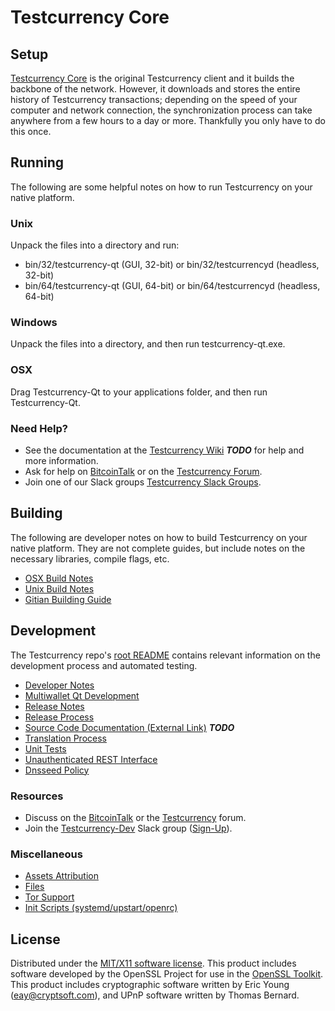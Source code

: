 Testcurrency Core
=====================

Setup
---------------------
[Testcurrency Core](http://testcurrency.org/wallet) is the original Testcurrency client and it builds the backbone of the network. However, it downloads and stores the entire history of Testcurrency transactions; depending on the speed of your computer and network connection, the synchronization process can take anywhere from a few hours to a day or more. Thankfully you only have to do this once.

Running
---------------------
The following are some helpful notes on how to run Testcurrency on your native platform.

### Unix

Unpack the files into a directory and run:

- bin/32/testcurrency-qt (GUI, 32-bit) or bin/32/testcurrencyd (headless, 32-bit)
- bin/64/testcurrency-qt (GUI, 64-bit) or bin/64/testcurrencyd (headless, 64-bit)

### Windows

Unpack the files into a directory, and then run testcurrency-qt.exe.

### OSX

Drag Testcurrency-Qt to your applications folder, and then run Testcurrency-Qt.

### Need Help?

* See the documentation at the [Testcurrency Wiki](https://en.bitcoin.it/wiki/Main_Page) ***TODO***
for help and more information.
* Ask for help on [BitcoinTalk](https://bitcointalk.org/index.php?topic=1262920.0) or on the [Testcurrency Forum](http://forum.testcurrency.org/).
* Join one of our Slack groups [Testcurrency Slack Groups](https://testcurrency.org/slack-logins/).

Building
---------------------
The following are developer notes on how to build Testcurrency on your native platform. They are not complete guides, but include notes on the necessary libraries, compile flags, etc.

- [OSX Build Notes](build-osx.md)
- [Unix Build Notes](build-unix.md)
- [Gitian Building Guide](gitian-building.md)

Development
---------------------
The Testcurrency repo's [root README](https://github.com/testcurrencyproject/Testcurrency/blob/master/README.md) contains relevant information on the development process and automated testing.

- [Developer Notes](developer-notes.md)
- [Multiwallet Qt Development](multiwallet-qt.md)
- [Release Notes](release-notes.md)
- [Release Process](release-process.md)
- [Source Code Documentation (External Link)](https://dev.visucore.com/bitcoin/doxygen/) ***TODO***
- [Translation Process](translation_process.md)
- [Unit Tests](unit-tests.md)
- [Unauthenticated REST Interface](REST-interface.md)
- [Dnsseed Policy](dnsseed-policy.md)

### Resources

* Discuss on the [BitcoinTalk](https://bitcointalk.org/index.php?topic=1262920.0) or the [Testcurrency](http://forum.testcurrency.org/) forum.
* Join the [Testcurrency-Dev](https://testcurrency-dev.slack.com/) Slack group ([Sign-Up](https://testcurrency-dev.herokuapp.com/)).

### Miscellaneous
- [Assets Attribution](assets-attribution.md)
- [Files](files.md)
- [Tor Support](tor.md)
- [Init Scripts (systemd/upstart/openrc)](init.md)

License
---------------------
Distributed under the [MIT/X11 software license](http://www.opensource.org/licenses/mit-license.php).
This product includes software developed by the OpenSSL Project for use in the [OpenSSL Toolkit](https://www.openssl.org/). This product includes
cryptographic software written by Eric Young ([eay@cryptsoft.com](mailto:eay@cryptsoft.com)), and UPnP software written by Thomas Bernard.
